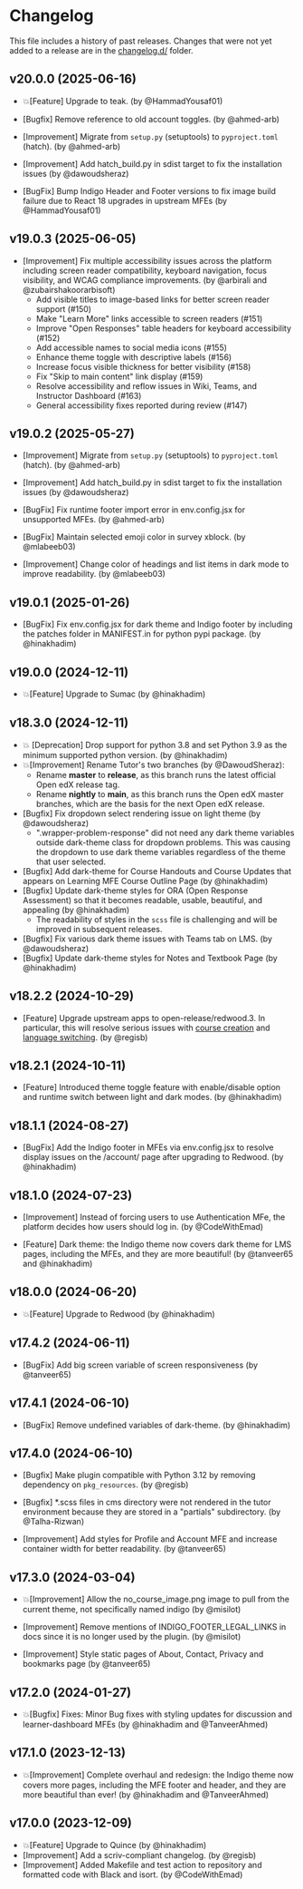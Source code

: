 # Changelog

This file includes a history of past releases. Changes that were not yet added to a release are in the [changelog.d/](./changelog.d) folder.

<!--
⚠️ DO NOT ADD YOUR CHANGES TO THIS FILE! (unless you want to modify existing changelog entries in this file)
Changelog entries are managed by scriv. After you have made some changes to this plugin, create a changelog entry with:

    scriv create

Edit and commit the newly-created file in changelog.d.

If you need to create a new release, create a separate commit just for that. It is important to respect these
instructions, because git commits are used to generate release notes:
  - Modify the version number in `__about__.py`.
  - Collect changelog entries with `scriv collect`
  - The title of the commit should be the same as the new version: "vX.Y.Z".
-->

<!-- scriv-insert-here -->

<a id='changelog-20.0.0'></a>

## v20.0.0 (2025-06-16)

- 💥[Feature] Upgrade to teak. (by @HammadYousaf01)

- [Bugfix] Remove reference to old account toggles. (by @ahmed-arb)

- [Improvement] Migrate from `setup.py` (setuptools) to `pyproject.toml` (hatch). (by @ahmed-arb)

- [Improvement] Add hatch_build.py in sdist target to fix the installation issues (by @dawoudsheraz)

- [BugFix] Bump Indigo Header and Footer versions to fix image build failure due to React 18 upgrades in upstream MFEs (by @HammadYousaf01)

<a id='changelog-19.0.3'></a>

## v19.0.3 (2025-06-05)

- [Improvement] Fix multiple accessibility issues across the platform including screen reader compatibility, keyboard navigation, focus visibility, and WCAG compliance improvements. (by @arbirali and @zubairshakoorarbisoft)
  - Add visible titles to image-based links for better screen reader support (#150)
  - Make "Learn More" links accessible to screen readers (#151)
  - Improve "Open Responses" table headers for keyboard accessibility (#152)
  - Add accessible names to social media icons (#155)
  - Enhance theme toggle with descriptive labels (#156)
  - Increase focus visible thickness for better visibility (#158)
  - Fix "Skip to main content" link display (#159)
  - Resolve accessibility and reflow issues in Wiki, Teams, and Instructor Dashboard (#163)
  - General accessibility fixes reported during review (#147)

<a id='changelog-19.0.2'></a>

## v19.0.2 (2025-05-27)

- [Improvement] Migrate from `setup.py` (setuptools) to `pyproject.toml` (hatch). (by @ahmed-arb)

- [Improvement] Add hatch_build.py in sdist target to fix the installation issues (by @dawoudsheraz)

- [BugFix] Fix runtime footer import error in env.config.jsx for unsupported MFEs. (by @ahmed-arb)

- [BugFix] Maintain selected emoji color in survey xblock. (by @mlabeeb03)

- [Improvement] Change color of headings and list items in dark mode to improve readability. (by @mlabeeb03)

<a id='changelog-19.0.1'></a>

## v19.0.1 (2025-01-26)

- [BugFix] Fix env.config.jsx for dark theme and Indigo footer by including the patches folder in MANIFEST.in for python pypi package. (by @hinakhadim)

<a id='changelog-19.0.0'></a>

## v19.0.0 (2024-12-11)

- 💥[Feature] Upgrade to Sumac (by @hinakhadim)

<a id='changelog-18.3.0'></a>

## v18.3.0 (2024-12-11)

- 💥 [Deprecation] Drop support for python 3.8 and set Python 3.9 as the minimum supported python version. (by @hinakhadim)
- 💥[Improvement] Rename Tutor's two branches (by @DawoudSheraz):
  - Rename **master** to **release**, as this branch runs the latest official Open edX release tag.
  - Rename **nightly** to **main**, as this branch runs the Open edX master branches, which are the basis for the next Open edX release.
- [Bugfix] Fix dropdown select rendering issue on light theme (by @dawoudsheraz)
  - ".wrapper-problem-response" did not need any dark theme variables outside dark-theme class for dropdown problems. This was causing the dropdown to use dark theme variables regardless of the theme that user selected.
- [Bugfix] Add dark-theme for Course Handouts and Course Updates that appears on Learning MFE Course Outline Page (by @hinakhadim)
- [Bugfix] Update dark-theme styles for ORA (Open Response Assessment) so that it becomes readable, usable, beautiful, and appealing (by @hinakhadim)
  - The readability of styles in the `scss` file is challenging and will be improved in subsequent releases.
- [Bugfix] Fix various dark theme issues with Teams tab on LMS. (by @dawoudsheraz)
- [Bugfix] Update dark-theme styles for Notes and Textbook Page (by @hinakhadim)

<a id='changelog-18.2.2'></a>

## v18.2.2 (2024-10-29)

- [Feature] Upgrade upstream apps to open-release/redwood.3. In particular, this will resolve serious issues with [course creation](https://github.com/openedx/frontend-app-authoring/issues/1199) and [language switching](https://github.com/openedx/frontend-app-account/issues/1052). (by @regisb)

<a id='changelog-18.2.1'></a>

## v18.2.1 (2024-10-11)

- [Feature] Introduced theme toggle feature with enable/disable option and runtime switch between light and dark modes. (by @hinakhadim)

<a id='changelog-18.1.1'></a>

## v18.1.1 (2024-08-27)

- [BugFix] Add the Indigo footer in MFEs via env.config.jsx to resolve display issues on the /account/ page after upgrading to Redwood. (by @hinakhadim)

<a id='changelog-18.1.0'></a>

## v18.1.0 (2024-07-23)

- [Improvement] Instead of forcing users to use Authentication MFe, the platform decides how users should log in. (by @CodeWithEmad)

- [Feature] Dark theme: the Indigo theme now covers dark theme for LMS pages, including the MFEs, and they are more beautiful! (by @tanveer65 and @hinakhadim)

<a id='changelog-18.0.0'></a>

## v18.0.0 (2024-06-20)

- 💥[Feature] Upgrade to Redwood (by @hinakhadim)

<a id='changelog-17.4.2'></a>

## v17.4.2 (2024-06-11)

- [BugFix] Add big screen variable of screen responsiveness (by @tanveer65)

<a id='changelog-17.4.1'></a>

## v17.4.1 (2024-06-10)

- [BugFix] Remove undefined variables of dark-theme. (by @hinakhadim)

<a id='changelog-17.4.0'></a>

## v17.4.0 (2024-06-10)

- [Bugfix] Make plugin compatible with Python 3.12 by removing dependency on `pkg_resources`. (by @regisb)

- [Bugfix] \*.scss files in cms directory were not rendered in the tutor environment because they are stored in a "partials" subdirectory. (by @Talha-Rizwan)

- [Improvement] Add styles for Profile and Account MFE and increase container width for better readability. (by @tanveer65)

<a id='changelog-17.3.0'></a>

## v17.3.0 (2024-03-04)

- 💥[Improvement] Allow the no_course_image.png image to pull from the current theme, not specifically named indigo (by @misilot)

- [Improvement] Remove mentions of INDIGO_FOOTER_LEGAL_LINKS in docs since it is no longer used by the plugin. (by @misilot)

- [Improvement] Style static pages of About, Contact, Privacy and bookmarks page (by @tanveer65)

<a id='changelog-17.2.0'></a>

## v17.2.0 (2024-01-27)

- 💥[Bugfix] Fixes: Minor Bug fixes with styling updates for discussion and learner-dashboard MFEs (by @hinakhadim and @TanveerAhmed)

<a id='changelog-17.1.0'></a>

## v17.1.0 (2023-12-13)

- 💥[Improvement] Complete overhaul and redesign: the Indigo theme now covers more pages, including the MFE footer and header, and they are more beautiful than ever! (by @hinakhadim and @TanveerAhmed)

<a id='changelog-17.0.0'></a>

## v17.0.0 (2023-12-09)

- 💥[Feature] Upgrade to Quince (by @hinakhadim)
- [Improvement] Add a scriv-compliant changelog. (by @regisb)
- [Improvement] Added Makefile and test action to repository and formatted code with Black and isort. (by @CodeWithEmad)
